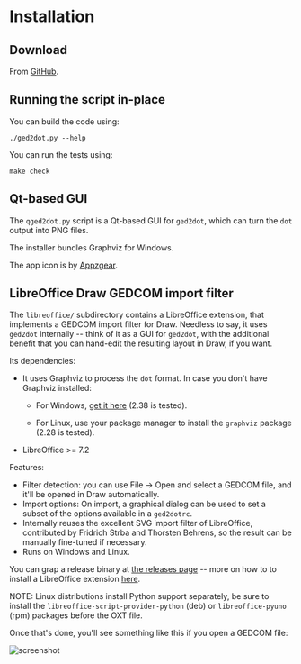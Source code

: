 # Installation

## Download

From [GitHub](https://github.com/vmiklos/ged2dot).

## Running the script in-place

You can build the code using:

```console
./ged2dot.py --help
```

You can run the tests using:

```console
make check
```

## Qt-based GUI

The `qged2dot.py` script is a Qt-based GUI for `ged2dot`, which can turn the `dot` output into PNG
files.

The installer bundles Graphviz for Windows.

The app icon is by [Appzgear](https://icon-icons.com/icon/family-tree/120659).

## LibreOffice Draw GEDCOM import filter

The `libreoffice/` subdirectory contains a LibreOffice extension, that
implements a GEDCOM import filter for Draw. Needless to say, it uses `ged2dot`
internally -- think of it as a GUI for `ged2dot`, with the additional benefit
that you can hand-edit the resulting layout in Draw, if you want.

Its dependencies:

- It uses Graphviz to process the `dot` format. In case you don't have Graphviz
  installed:

  - For Windows, [get it here](https://graphviz.gitlab.io/_pages/Download/Download_windows.html) (2.38 is tested).

  - For Linux, use your package manager to install the `graphviz` package (2.28 is tested).

- LibreOffice >= 7.2

Features:

- Filter detection: you can use File -> Open and select a GEDCOM file, and
  it'll be opened in Draw automatically.
- Import options: On import, a graphical dialog can be used to set a subset of
  the options available in a `ged2dotrc`.
- Internally reuses the excellent SVG import filter of LibreOffice, contributed
  by Fridrich Strba and Thorsten Behrens, so the result can be manually
  fine-tuned if necessary.
- Runs on Windows and Linux.

You can grap a release binary at [the releases page](https://github.com/vmiklos/ged2dot/releases) --
more on how to to install a LibreOffice extension
[here](https://wiki.documentfoundation.org/Documentation/HowTo/install_extension).

NOTE: Linux distributions install Python support separately, be sure to install the
`libreoffice-script-provider-python` (deb) or `libreoffice-pyuno` (rpm) packages before the OXT
file.

Once that's done, you'll see something like this if you open a GEDCOM file:

![screenshot](https://vmiklos.hu/ged2dot/libreoffice/screenshot.png)
